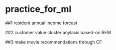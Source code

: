# practice_for_ml

##1 resident annual income forcast

##2 customer value cluster anylasis based-on RFM

##3 make movie recommendations through CF 